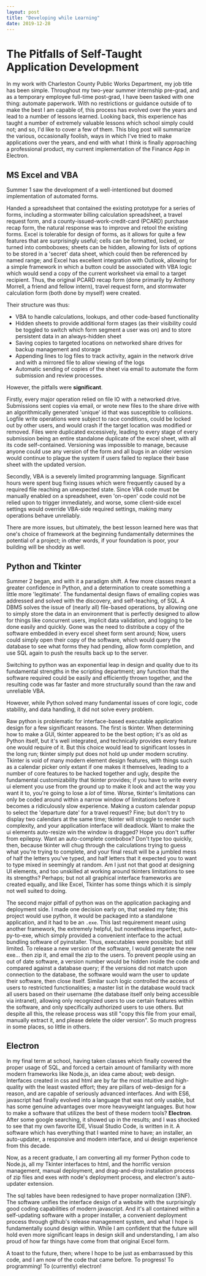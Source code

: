 ```yaml
---
layout: post
title: "Developing while Learning"
date: 2019-12-28
---
```


# The Pitfalls of Self-Taught Application Development

In my work with Charleston County Public Works Department, my job title has been simple. Throughout my two-year summer internship pre-grad, and as a temporary employee full-time post-grad, I have been tasked with one thing: automate paperwork. With no restrictions or guidance outside of to make the best I am capable of, this process has evolved over the years and lead to a number of lessons learned. Looking back, this experience has taught a number of extremely valuable lessons which school simply could not; and so, I'd like to cover a few of them. This blog post will summarize the various, occasionally foolish, ways in which I've tried to make applications over the years, and end with what I think is finally approaching a professional product, my current implementation of the Finance App in Electron.

## MS Excel and VBA

Summer 1 saw the development of a well-intentioned but doomed implementation of automated forms.

Handed a spreadsheet that contained the existing prototype for a series of forms, including a stormwater billing calculation spreadsheet, a travel request form, and a county-issued-work-credit-card (PCARD) purchase recap form, the natural response was to improve and retool the existing forms. Excel is tolerable for design of forms, as it allows for quite a few features that are surprisingly useful; cells can be formatted, locked, or turned into comboboxes; sheets can be hidden, allowing for lists of options to be stored in a 'secret' data sheet, which could then be referenced by named range; and Excel has excellent integration with Outlook, allowing for a simple framework in which a button could be associated with VBA logic which would send a copy of the current worksheet via email to a target recipient. Thus, the original PCARD recap form (done primarily by Anthony Morrell, a friend and fellow intern), travel request form, and stormwater calculation form (both done by myself) were created.

Their structure was thus:
* VBA to handle calculations, lookups, and other code-based functionality
* Hidden sheets to provide additional form stages (as their visibility could be toggled to switch which form segment a user was on) and to store persistent data in an always-hidden sheet
* Saving copies to targeted locations on networked share drives for backup management and storage
* Appending lines to log files to track activity, again in the network drive and with a mirrored file to allow viewing of the logs
* Automatic sending of copies of the sheet via email to automate the form submission and review processes.

However, the pitfalls were **significant**.

Firstly, every major operation relied on file IO with a networked drive. Submissions sent copies via email, or wrote new files to the share drive with an algorithmically generated 'unique' id that was susceptible to collisions. Logfile write operations were subject to race conditions, could be locked out by other users, and would crash if the target location was modified or removed. Files were duplicated excessively, leading to every stage of every submission being an entire standalone duplicate of the excel sheet, with all its code self-contained. Versioning was impossible to manage, because anyone could use any version of the form and all bugs in an older version would continue to plague the system if users failed to replace their base sheet with the updated version.

Secondly, VBA is a severely limited programming language. Significant hours were spent bug fixing issues which were frequently caused by a required file reaching an unexpected state. Since VBA code must be manually enabled on a spreadsheet, even 'on-open' code could not be relied upon to trigger immediately, and worse, some client-side excel settings would override VBA-side required settings, making many operations behave unreliably.

There are more issues, but ultimately, the best lesson learned here was that one's choice of framework at the beginning fundamentally determines the potential of a project; in other words, if your foundation is poor, your building will be shoddy as well.

## Python and Tkinter

Summer 2 began, and with it a paradigm shift. A few more classes meant a greater confidence in Python, and a determination to create something a little more 'legitimate'. The fundamental design flaws of emailing copies was addressed and solved with the discovery, and self-teaching, of SQL. A DBMS solves the issue of (nearly all) file-based operations, by allowing one to simply store the data in an environment that is perfectly designed to allow for things like concurrent users, implicit data validation, and logging to be done easily and quickly. Gone was the need to distribute a copy of the software embedded in every excel sheet form sent around; Now, users could simply open their copy of the software, which would query the database to see what forms they had pending, allow form completion, and use SQL again to push the results back up to the server.

Switching to python was an exponential leap in design and quality due to its fundamental strengths in the scripting department; any function that the software required could be easily and efficiently thrown together, and the resulting code was far faster and more structurally sound than the raw and unreliable VBA.

However, while Python solved many fundamental issues of core logic, code stability, and data handling, it did not solve every problem. 

Raw python is problematic for interface-based executable application design for a few significant reasons. The first is tkinter. When determining how to make a GUI, tkinter appeared to be the best option; it's as old as Python itself, but it's well integrated, and technically provides every feature one would require of it. But this choice would lead to significant losses in the long run; tkinter simply put does not hold up under modern scrutiny. Tkinter is void of many modern element design features, with things such as a calendar picker only extant if one makes it themselves, leading to a number of core features to be hacked together and ugly, despite the fundamental customizability that tkinter provides; if you have to write every ui element you use from the ground up to make it look and act the way you want it to, you're going to lose a *lot* of time. Worse, tkinter's limitations can only be coded around within a narrow window of limitations before it becomes a ridiculously slow experience. Making a custom calendar popup to select the 'departure date' for a travel request? Fine; but don't try to display two calendars at the same time; tkinter will struggle to render such complexity, and your application interface will deadlock. Want to make the ui elements auto-resize win the window is dragged? Hope you don't suffer from epilepsy. Want an auto-complete combobox? Don't type too quickly, then, because tkinter will chug through the calculations trying to guess what you're trying to complete, and your final result will be a jumbled mess of half the letters you've typed, and half letters that it expected you to want to type mixed in seemingly at random. Am I just not that good at designing UI elements, and too unskilled at working around tkinters limitations to see its strengths? Perhaps; but not all graphical interface frameworks are created equally, and like Excel, Tkinter has some things which it is simply not well suited to doing.

The second major pitfall of python was on the application packaging and deployment side. I made one decision early on, that sealed my fate; this project would use python, it would be packaged into a standalone application, and it had to be an `.exe`. This last requirement meant using another framework, the extremely helpful, but nonetheless imperfect, auto-py-to-exe, which simply provided a convenient interface to the actual bundling software of pyinstaller. Thus, executables were possible; but still limited. To release a new version of the software, I would generate the new exe... then zip it, and email the zip to the users. To prevent people using an out of date software, a version number would be hidden inside the code and compared against a database query; if the versions did not match upon connection to the database, the software would warn the user to update their software, then close itself. Similar such logic controlled the access of users to restricted functionalities; a master list in the database would track all users based on their username (the database itself only being accessible via intranet), allowing only recognized users to use certain features within the software, and only specifically authorized users to use others. But despite all this, the release process was still "copy this file from your email, manually extract it, and please delete the older version". So much progress in some places, so little in others.

## Electron

In my final term at school, having taken classes which finally covered the proper usage of SQL, and forced a certain amount of familiarity with more modern frameworks like Node.js, an idea came about; web design. Interfaces created in css and html are by far the most intuitive and high-quality with the least wasted effort; they are pillars of web-design for a reason, and are capable of seriously advanced interfaces. And with ES6, javascript had finally evolved into a language that was not only usable, but has some genuine advantages over more heavyweight languages. But how to make a software that utilizes the best of these modern tools? **Electron**. After some google searching, it showed up in the results; and I was shocked to see that my own favorite IDE, Visual Studio Code, is written in it. A software which has everything that I wanted mine to have; an installer, an auto-updater, a responsive and modern interface, and ui design experience from this decade.

Now, as a recent graduate, I am converting all my former Python code to Node.js, all my Tkinter interfaces to html, and the horrific version management, manual deployment, and drag-and-drop installation process of zip files and exes with node's deployment process, and electron's auto-updater extension. 

The sql tables have been redesigned to have proper normalization (3NF). The software unifies the interface design of a website with the surprisingly good coding capabilities of modern javascript. And it's all contained within a self-updating software with a proper installer, a convenient deployment process through github's release management system, and what I hope is fundamentally sound design within. While I am confident that the future will hold even more significant leaps in design skill and understanding, I am also proud of how far things have come from that original Excel form.

A toast to the future, then; where I hope to be just as embarrassed by this code, and I am now of the code that came before. To progress! To programming! To (currently) electron!
